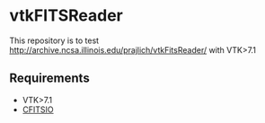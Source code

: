 # vtkFITSReader
This repository is to test http://archive.ncsa.illinois.edu/prajlich/vtkFitsReader/ with VTK>7.1

## Requirements

- VTK>7.1
- [CFITSIO](https://heasarc.gsfc.nasa.gov/fitsio/fitsio.html)
